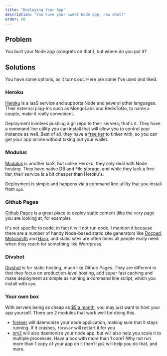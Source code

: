 ```yaml
---
title: "Deploying Your App"
description: "You have your sweet Node app, now what?"
order: 60
---
```


## Problem

You built your Node app (congrats on that!), but where do you put it?

## Solutions

You have some options, as it turns out. Here are some I've used and liked.

### Heroku

[Heroku](https://www.heroku.com/) is a IaaS service and supports Node and several other languages. Their external plug-ins such as MongoLabs and RedisToGo, to name a couple, make it really convenient.

Deployment involves pushing a git repo to their servers; that's it. They have a command line utility you can install that will allow you to control your instance as well. Best of all, they have a [free tier](https://www.heroku.com/pricing) to tinker with, so you can get your app online without taking out your wallet.

### Modulus

[Modulus](http://modulus.io/) is another IaaS, but unlike Heroku, they only deal with Node hosting. They have native DB and File storage, and while they lack a free tier, their service is a bit cheaper than Heroku's.

Deployment is simple and happens via a command line utility that you install from `npm`.

### Github Pages

[Github Pages](https://pages.github.com/) is a great place to deploy static content (like the very page you are looking at, for example).

It's not specific to node; in fact it will not run node. I mention it because there are a number of handy Node-based static site generators like [Docpad](http://docpad.org/), [Metalsmith](http://www.metalsmith.io/) and [Harp](https://www.harp.io/), and static sites are often times all people really need when they reach for something like Wordpress.

### Divshot

[Divshot](http://www.divshot.com/) is for static hosting, much like Github Pages. They are different in that they focus on production-level hosting, add super fast caching and make deployment as simple as running a command line script, which you install with `npm`.

### Your own box

With servers being as cheap as [$5 a month](https://www.digitalocean.com/?refcode=3f080df3953e), you may just want to host your app yourself. There are 2 modules that work well for doing this.

- [forever](https://github.com/nodejitsu/forever) will daemonize your node application, making sure that it stays running. If it crashes, `forever` will restart it for you
- [pm2](https://github.com/Unitech/pm2) will also daemonize your node app, but will also help you scale it to multiple processes. Have a box with more than 1 core? Why not run more than 1 copy of your app on it then?! `pm2` will help you do that, and more.